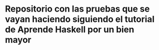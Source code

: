 # Repositorio con las pruebas que se vayan haciendo siguiendo el tutorial de Aprende Haskell por un bien mayor
